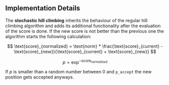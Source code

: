 ## Implementation Details

The **stochastic hill climbing** inherits the behaviour of the regular hill climbing algorithm and
adds its additional functionality after the evaluation of the score is done. 
If the new score is not better than the previous one the algorithm starts the following calculation:

$$
\text{score}_{normalized} = \text{norm} * \frac{\text{score}_{current} - \text{score}_{new}}{\text{score}_{current} + \text{score}_{new}}
$$

$$
p = \exp^{-\text{score}_{normalized}}
$$

If $p$ is smaller than a random number between 0 and `p_accept` the new position gets accepted anyways.

